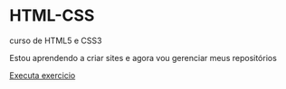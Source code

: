 # HTML-CSS
 curso de HTML5 e CSS3


Estou aprendendo a criar sites e agora vou gerenciar meus repositórios

<a href="https://ricardofragoso1988.github.io/html-css/exercicios/exe022/fundo006.html">Executa exercicio </a>
